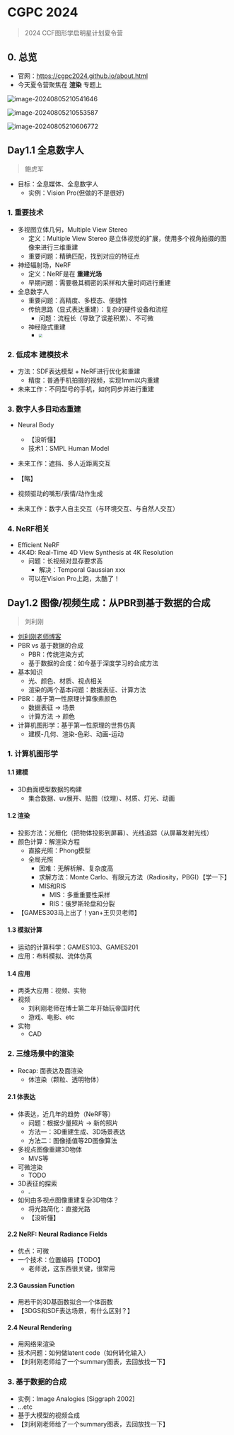 # CGPC 2024

> 2024 CCF图形学启明星计划夏令营

## 0. 总览

* 官网：https://cgpc2024.github.io/about.html
* 今天夏令营聚焦在 **渲染** 专题上

![image-20240805210541646](./Notes/image-20240805210541646.png)

![image-20240805210553587](./Notes/image-20240805210553587.png)

![image-20240805210606772](./Notes/image-20240805210606772.png)

## Day1.1 全息数字人

> 鲍虎军

* 目标：全息媒体、全息数字人
  * 实例：Vision Pro(但做的不是很好)

### 1. 重要技术

* 多视图立体几何，Multiple View Stereo
  * 定义：Multiple View Stereo 是立体视觉的扩展，使用多个视角拍摄的图像来进行三维重建
  * 重要问题：精确匹配，找到对应的特征点
* 神经辐射场，NeRF
  * 定义：NeRF是在 **重建光场**
  * 早期问题：需要极其稠密的采样和大量时间进行重建
* 全息数字人
  * 重要问题：高精度、多模态、便捷性
  * 传统思路（显式表达重建）：复杂的硬件设备和流程
    * 问题：流程长（导致了误差积累）、不可微
  * 神经隐式重建
    * <img src="./Notes/7225BC80E8054F65D254EF54850FA1DD.jpg" style="zoom:50%;" />

### 2. 低成本 建模技术

* 方法：SDF表达模型 + NeRF进行优化和重建
  * 精度：普通手机拍摄的视频，实现1mm以内重建
* 未来工作：不同型号的手机，如何同步并进行重建

### 3. 数字人多目动态重建

* Neural Body
  * 【没听懂】
  * 技术1：SMPL Human Model
* 未来工作：遮挡、多人近距离交互
* 【略】
* 视频驱动的嘴形/表情/动作生成

* 未来工作：数字人自主交互（与环境交互、与自然人交互）

### 4. NeRF相关

* Efficient NeRF
* 4K4D: Real-Time 4D View Synthesis at 4K Resolution
  * 问题：长视频对显存要求高
    * 解决：Temporal Gaussian xxx
  * 可以在Vision Pro上跑，太酷了！

## Day1.2 图像/视频生成：从PBR到基于数据的合成

> 刘利刚

* [刘利刚老师博客](https://staff.ustc.edu.cn/~lgliu/Resources/CG/What_is_CG.html)
* PBR vs 基于数据的合成
  * PBR：传统渲染方式
  * 基于数据的合成：如今基于深度学习的合成方法
* 基本知识
  * 光、颜色、材质、视点相关
  * 渲染的两个基本问题：数据表征、计算方法
* PBR：基于第一性原理计算像素颜色
  * 数据表征 -> 场景
  * 计算方法 -> 颜色
* 计算机图形学：基于第一性原理的世界仿真
  * 建模-几何、渲染-色彩、动画-运动

### 1. 计算机图形学

#### 1.1 建模

* 3D曲面模型数据的构建
  * 集合数据、uv展开、贴图（纹理）、材质、灯光、动画

#### 1.2 渲染

* 投影方法：光栅化（把物体投影到屏幕）、光线追踪（从屏幕发射光线）
* 颜色计算：解渲染方程
  * 直接光照：Phong模型
  * 全局光照
    * 困难：无解析解、复杂度高
    * 求解方法：Monte Carlo、有限元方法（Radiosity，PBGI）【学一下】
    * MIS和RIS
      * MIS：多重重要性采样
      * RIS：俄罗斯轮盘和分裂
* 【GAMES303马上出了！yan+王贝贝老师】

#### 1.3 模拟计算

* 运动的计算科学：GAMES103、GAMES201
* 应用：布料模拟、流体仿真

#### 1.4 应用

* 两类大应用：视频、实物
* 视频
  * 刘利刚老师在博士第二年开始玩帝国时代
  * 游戏、电影、etc
* 实物
  * CAD

### 2. 三维场景中的渲染

* Recap: 面表达及面渲染
  * 体渲染（颗粒、透明物体）

#### 2.1 体表达

* 体表达，近几年的趋势（NeRF等）
  * 问题：根据少量照片 -> 新的照片
  * 方法一：3D重建生成、3D场景表达
  * 方法二：图像插值等2D图像算法
* 多视点图像重建3D物体
  * MVS等
* 可微渲染
  * TODO
* 3D表征的探索
  * <img src="./Notes/E69700CED15A1F79FEF91380FEA19246.jpg" style="zoom:25%;" />
* 如何由多视点图像重建复杂3D物体？
  * 将光路简化：直接光路
  * 【没听懂】

#### 2.2 NeRF: Neural Radiance Fields

* 优点：可微
* 一个技术：位置编码【TODO】
  * 老师说，这东西很关键，很常用

#### 2.3 Gaussian Function

* 用若干的3D基函数拟合一个体函数
* 【3DGS和SDF表达场景，有什么区别？】

#### 2.4 Neural Rendering

* 用网络来渲染
* 技术问题：如何做latent code（如何转化输入）
* 【刘利刚老师给了一个summary图表，去回放找一下】

### 3. 基于数据的合成

* 实例：Image Analogies [Siggraph 2002]
* ...etc
* 基于大模型的视频合成
* 【刘利刚老师给了一个summary图表，去回放找一下】

